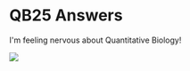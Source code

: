 # QB25 Answers

I'm feeling nervous about Quantitative Biology!

![](https://bioart.niaid.nih.gov/api/bioarts/633/files/661205)
